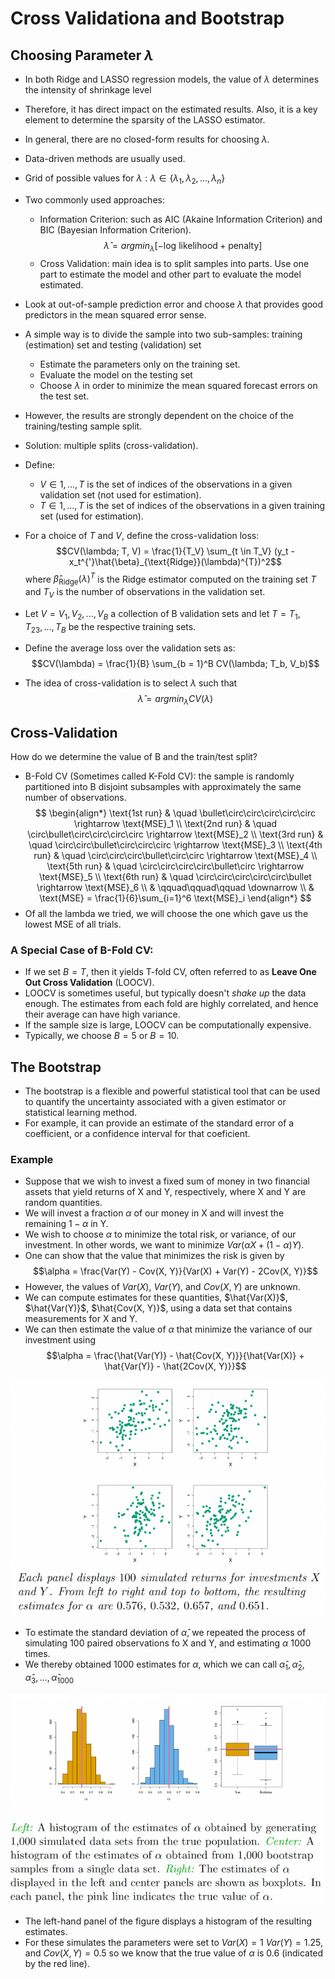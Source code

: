 # Cross Validationa and Bootstrap

## Choosing Parameter $\lambda$
- In both Ridge and LASSO regression models, the value of $\lambda$ determines the intensity of shrinkage level
- Therefore, it has direct impact on the estimated results. Also, it is a key element to determine the sparsity of the LASSO estimator.
- In general, there are no closed-form results for choosing $\lambda$.
- Data-driven methods are usually used.
- Grid of possible values for $\lambda: \lambda \in \{\lambda_1, \lambda_2, \text{...}, \lambda_n\}$
- Two commonly used approaches:
    - Information Criterion: such as AIC (Akaine Information Criterion) and BIC (Bayesian Information Criterion).
    $$\hat{\lambda} = argmin_{\lambda}[-\text{log likelihood} + \text{penalty}]$$
    - Cross Validation: main idea is to split samples into parts. Use one part to estimate the model and other part to evaluate the model estimated.

- Look at out-of-sample prediction error and choose $\lambda$ that provides good predictors in the mean squared error sense.
- A simple way is to divide the sample into two sub-samples: training (estimation) set and testing (validation) set
    - Estimate the parameters only on the training set.
    - Evaluate the model on the testing set
    - Choose $\lambda$ in order to minimize the mean squared forecast errors on the test set.
- However, the results are strongly dependent on the choice of the training/testing sample split.
- Solution: multiple splits (cross-validation).
- Define:
    - $V \in {1, \text{...}, T}$ is the set of indices of the observations in a given validation set (not used for estimation).
    - $T \in {1, \text{...}, T}$ is the set of indices of the observations in a given training set (used for estimation).
- For a choice of $T$ and $V$, define the cross-validation loss:
$$CV(\lambda; T, V) = \frac{1}{T_V} \sum_{t \in T_V} (y_t - x_t^{'}\hat{\beta}_{\text{Ridge}}(\lambda)^{T})^2$$
where $\hat{\beta}_{\text{Ridge}}(\lambda)^{T}$ is the Ridge estimator computed on the training set $T$ and $T_V$ is the number of observations in the validation set.

- Let $V = {V_1, V_2, \text{...}, V_B}$ a collection of B validation sets and let $T = {T_1, T_23, \text{...}, T_B}$ be the respective training sets.
- Define the average loss over the validation sets as:
$$CV(\lambda) = \frac{1}{B} \sum_{b = 1}^B CV(\lambda; T_b, V_b)$$
- The idea of cross-validation is to select $\lambda$ such that
$$\hat{\lambda} = argmin_{\lambda} CV(\lambda)$$

## Cross-Validation
How do we determine the value of B and the train/test split?
- B-Fold CV (Sometimes called K-Fold CV): the sample is randomly partitioned into B disjoint subsamples with approximately the same number of observations. 
$$
\begin{align*}
\text{1st run} & \quad \bullet\circ\circ\circ\circ\circ \rightarrow \text{MSE}_1 \\
\text{2nd run} & \quad \circ\bullet\circ\circ\circ\circ \rightarrow \text{MSE}_2 \\
\text{3rd run} & \quad \circ\circ\bullet\circ\circ\circ \rightarrow \text{MSE}_3 \\
\text{4th run} & \quad \circ\circ\circ\bullet\circ\circ \rightarrow \text{MSE}_4 \\
\text{5th run} & \quad \circ\circ\circ\circ\bullet\circ \rightarrow \text{MSE}_5 \\
\text{6th run} & \quad \circ\circ\circ\circ\circ\bullet \rightarrow \text{MSE}_6 \\
& \qquad\qquad\qquad \downarrow \\
& \text{MSE} = \frac{1}{6}\sum_{i=1}^6 \text{MSE}_i
\end{align*}
$$
- Of all the lambda we tried, we will choose the one which gave us the lowest MSE of all trials.

### A Special Case of B-Fold CV:
- If we set $B = T$, then it yields T-fold CV, often referred to as **Leave One Out Cross Validation** (LOOCV).
- LOOCV is sometimes useful, but typically doesn't _shake up_ the data enough. The estimates from each fold are highly correlated, and hence their average can have high variance.
- If the sample size is large, LOOCV can be computationally expensive. 
- Typically, we choose $B = 5$ or $B = 10$.

## The Bootstrap
- The bootstrap is a flexible and powerful statistical tool that can be used to quantify the uncertainty associated with a given estimator or statistical learning method.
- For example, it can provide an estimate of the standard error of a coefficient, or a confidence interval for that coeficient.

### Example
- Suppose that we wish to invest a fixed sum of money in two financial assets that yield returns of X and Y, respectively, where X and Y are random quantities.
- We will invest a fraction $\alpha$ of our money in X and will invest the remaining $1 - \alpha$ in Y.
- We wish to choose $\alpha$ to minimize the total risk, or variance, of our investment. In other words, we want to minimize $Var(\alpha X + (1-\alpha)Y)$.
- One can show that the value that minimizes the risk is given by
$$\alpha = \frac{Var(Y) - Cov(X, Y)}{Var(X) + Var(Y) - 2Cov(X, Y)}$$
- However, the values of $Var(X)$, $Var(Y)$, and $Cov(X, Y)$ are unknown.
- We can compute estimates for these quantities, $\hat{Var(X)}$, $\hat{Var(Y)}$, $\hat{Cov(X, Y)}$, using a data set that contains measurements for X and Y.
- We can then estimate the value of $\alpha$ that minimize the variance of our investment using
$$\alpha = \frac{\hat{Var(Y)} - \hat{Cov(X, Y)}}{\hat{Var(X)} + \hat{Var(Y)} - \hat{2Cov(X, Y)}}$$

![alt text](image-18.png)

- To estimate the standard deviation of $\hat{\alpha}$, we repeated the process of simulating 100 paired observations fo X and Y, and estimating $\alpha$ 1000 times.
- We thereby obtained 1000 estimates for $\alpha$, which we can call $\hat{\alpha}_1, \hat{\alpha}_2,\hat{\alpha}_3, \text{...}, \hat{\alpha}_1000$

![alt text](image-19.png)

- The left-hand panel of the figure displays a histogram of the resulting estimates.
- For these simulates the parameters were set to $Var(X) = 1$ $Var(Y) = 1.25$, and $Cov(X, Y) = 0.5$ so we know that the true value of $\alpha$ is 0.6 (indicated by the red line).


